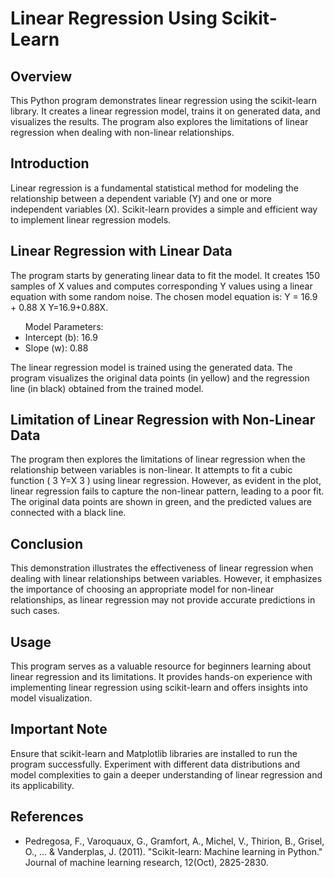<h1> Linear Regression Using Scikit-Learn </h1>

<h2> Overview </h2>
This Python program demonstrates linear regression using the scikit-learn library. It creates a linear regression model, trains it on generated data, and visualizes the results. The program also explores the limitations of linear regression when dealing with non-linear relationships.

<h2> Introduction </h2>
Linear regression is a fundamental statistical method for modeling the relationship between a dependent variable (Y) and one or more independent variables (X). Scikit-learn provides a simple and efficient way to implement linear regression models.

<h2> Linear Regression with Linear Data </h2>
The program starts by generating linear data to fit the model. It creates 150 samples of X values and computes corresponding Y values using a linear equation with some random noise. The chosen model equation is: 
Y
=
16.9
+
0.88
X
Y=16.9+0.88X.

<ul> Model Parameters:
 
<li>Intercept (b): 16.9 </li>
<li> Slope (w): 0.88 </li>
 
</ul>
The linear regression model is trained using the generated data. The program visualizes the original data points (in yellow) and the regression line (in black) obtained from the trained model.

<h2> Limitation of Linear Regression with Non-Linear Data </h2>
The program then explores the limitations of linear regression when the relationship between variables is non-linear. It attempts to fit a cubic function (
3
Y=X 
3
 ) using linear regression. However, as evident in the plot, linear regression fails to capture the non-linear pattern, leading to a poor fit. The original data points are shown in green, and the predicted values are connected with a black line.

<h2>Conclusion </h2>
This demonstration illustrates the effectiveness of linear regression when dealing with linear relationships between variables. However, it emphasizes the importance of choosing an appropriate model for non-linear relationships, as linear regression may not provide accurate predictions in such cases.

<h2> Usage </h2>
This program serves as a valuable resource for beginners learning about linear regression and its limitations. It provides hands-on experience with implementing linear regression using scikit-learn and offers insights into model visualization.

<h2> Important Note </h2>
Ensure that scikit-learn and Matplotlib libraries are installed to run the program successfully. Experiment with different data distributions and model complexities to gain a deeper understanding of linear regression and its applicability.

<h2> References </h2>
<ul> 
<li> Pedregosa, F., Varoquaux, G., Gramfort, A., Michel, V., Thirion, B., Grisel, O., ... & Vanderplas, J. (2011). "Scikit-learn: Machine learning in Python." Journal of machine learning research, 12(Oct), 2825-2830.</li>
</ul>
